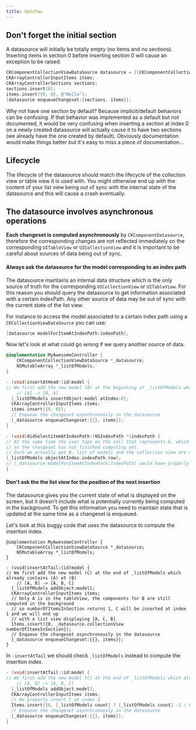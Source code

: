 ```yaml
---
title: Gotchas
---
```



## Don't forget the initial section

A datasource will initially be totally empty (no items and no sections). Inserting items in section 0 before inserting section 0 will cause an exception to be raised.

```objectivec
CKComponentCollectionViewDataSource datasource = [[CKComponentCollectionViewDataSource alloc] ...];
CKArrayControllerInputItems items;
CKArrayControllerSections sections;
sections.insert(0);
items.insert({0, 0}, @"Hello");
[datasource enqueueChangeset:{sections, items}];
```

<div class="note">
  <p>
  Why not have one section by default? Because implicit/default behaviors can be confusing.
  If that behavior was implemented as a default but not documented, it would be very confusing when inserting a section at index 0 on a newly created datasource will actually cause it to have two sections (we already have the one created by default).
  Obviously documentation would make things better but it's easy to miss a piece of documentation...
  </p>
</div>

## Lifecycle

The lifecycle of the datasource should match the lifecycle of the collection view or table view it is used with. You might otherwise end up with the content of your list view being out of sync with the internal state of the datasource and this will cause a crash eventually.

## The datasource involves asynchronous operations

**Each changeset is computed asynchronously** by `CKComponentDatasource`, therefore the corresponding changes are not reflected immediately on the corresponding `UITableView` or `UICollectionView` and it is important to be careful about sources of data being out of sync.

#### Always ask the datasource for the model corresponding to an index path

The datasource maintains an internal data structure which is the only source of truth for the corresponding `UICollectionView` or `UITableView`. For this reason you should query the datasource to get information associated with a certain indexPath. Any other source of data may be out of sync with the current state of the list view.

For instance to access the model associated to a certain index path using a `CKCollectionViewDataSource` you can use:

```objectivec
[datasource modelForItemAtIndexPath:indexPath];
```

Now let's look at what could go wrong if we query another source of data.

```objectivec
@implementation MyAwesomeController {
    CKComponentCollectionViewDataSource *_datasource;
    NSMutableArray *_listOfModels;
}

- (void)insertAtHead:(id)model {
// We first add the new model (B) at the beginning of _listOfModels which already contained (A)
    // [A] -> [B, A]
  [_listOfModels insertObject:model atIndex:0];
  CKArrayControllerInputItems items;
  items.insert({0, 0});
  // Enqueue the changeset asynchronously in the datasource
  [_datasource enqueueChangeset:{{}, items}];
}

- (void)didSelectitemAtIndexPath:(NSIndexPath *)indexPath {
// At the same time the user taps on the cell that represents A, which is still located at the indexPath (0,0)
// as the changeset has not finished computing yet.
// Ouch we actually get B, list of models and the collection view are out of sync
[_listOfModels objectAtIndex:indexPath.row];
// [_datasource modelForItemAtIndexPath:indexPath] would have properly returned A
}
```

#### Don't ask the the list view for the position of the next insertion

The datasource gives you the current state of what is displayed on the screen, but it doesn't include what is potentially currently being computed in the background. To get this information you need to maintain state that is updated at the same time as a changeset is enqueued.

Let's look at this buggy code that uses the datasource to compute the insertion index.

```objectivec-redhighlight
@implementation MyAwesomeController {
    CKComponentCollectionViewDataSource *_datasource;
    NSMutableArray *_listOfModels;
}

- (void)insertAtTail:(id)model {
// We first add the new model (C) at the end of _listOfModels which already contains (A) et (B)
    // [A, B] -> [A, B, C]
  [_listOfModels addObject:model];
  CKArrayControllerInputItems items;
  // Only A is in the tableView, the components for B are still computed in the background
  // so numberOfItemsInSection returns 1, C will be inserted at index 1 and we will end up
  // with a list view displaying [A, C, B]
  Items.insert({0, _datasource.collectionView numberOfItemsInSection});
  // Enqueue the changeset asynchronously in the datasource
  [_datasource enqueueChangeset:{{}, items}];
}
```

In `-insertAtTail` we should check `_listOfModels` instead to compute the insertion index.

```objectivec
- (void)insertAtTail:(id)model {
// We first add the new model (C) at the end of _listOfModels which already contains (A) et (B)
    // [A, B] -> [A, B, C]
  [_listOfModels addObject:model];
  CKArrayControllerInputItems items;
  // We properly insert C at index 2
  Items.insert({0, [_listOfModels count] ? [_listOfModels count] -1 : 0});
  // Enqueue the changeset asynchronously in the datasource
  [_datasource enqueueChangeset:{{}, items}];
}
```
